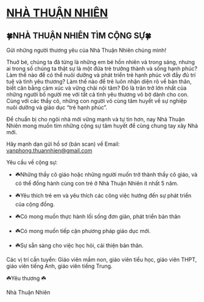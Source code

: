 # [NHÀ THUẬN NHIÊN](https://www.facebook.com/nhathuannhien)

## 🍀NHÀ THUẬN NHIÊN TÌM CỘNG SỰ🍀

Gửi những người thương yêu của Nhà Thuận Nhiên chúng mình! 

Thuở bé, chúng ta đã từng là những em bé hồn nhiên và trong sáng, nhưng ai trong số chúng ta thật sự là một đứa trẻ trưởng thành và sống hạnh phúc? Làm thế nào để có thể nuôi dưỡng và phát triển trẻ hạnh phúc với đầy đủ trí tuệ và tình yêu thương? Làm thế nào để trẻ luôn nhận diện rõ về bản thân, biết cân bằng cảm xúc và vững chãi nội tâm? Đó là trăn trở lớn nhất của những người bố người mẹ với tất cả tình yêu thương vô bờ dành cho con. Cùng với các thầy cô, những con người vô cùng tâm huyết về sự nghiệp nuôi dưỡng và giáo dục “trẻ hạnh phúc”.

Để chuẩn bị cho ngôi nhà mới vững mạnh và tự tin hơn, nay Nhà Thuận Nhiên mong muốn tìm những cộng sự tâm huyết để cùng chung tay xây Nhà mới.

Hãy mạnh dạn gửi hồ sơ (bản scan) về Email: vanphong.thuannhien@gmail.com

Yêu cầu về cộng sự:

- ☘️Những thầy cô giáo hoặc những người muốn trở thành thầy cô giáo, và có thể đồng hành cùng con trẻ ở Nhà Thuận Nhiên ít nhất 5 năm.

- ☘️Yêu thích trẻ em và yêu thích các công việc hướng đến sự phát triển của cộng đồng.

- ☘️Có mong muốn thực hành lối sống đơn giản, phát triển bản thân

- ☘️Có mong muốn tiếp cận phương pháp giáo dục mới.

- ☘️Sự sẵn sàng cho việc học hỏi, cải thiện bản thân.

Các vị trí cần tuyển: Giáo viên mầm non, giáo viên tiểu học, giáo viên THPT, giáo viên tiếng Anh, giáo viên tiếng Trung.


 ☘️Yêu thương ☘️
 
Nhà Thuận Nhiên
